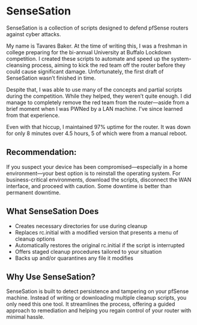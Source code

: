 # SenseSation

SenseSation is a collection of scripts designed to defend pfSense routers against cyber attacks.

My name is Tavares Baker. At the time of writing this, I was a freshman in college preparing for the bi-annual University at Buffalo Lockdown competition. I created these scripts to automate and speed up the system-cleansing process, aiming to kick the red team off the router before they could cause significant damage. Unfortunately, the first draft of SenseSation wasn’t finished in time.

Despite that, I was able to use many of the concepts and partial scripts during the competition. While they helped, they weren’t quite enough. I did manage to completely remove the red team from the router—aside from a brief moment when I was PWNed by a LAN machine. I’ve since learned from that experience.

Even with that hiccup, I maintained 97% uptime for the router. It was down for only 8 minutes over 4.5 hours, 5 of which were from a manual reboot.

## Recommendation: 
If you suspect your device has been compromised—especially in a home environment—your best option is to reinstall the operating system.
For business-critical environments, download the scripts, disconnect the WAN interface, and proceed with caution. Some downtime is better than permanent downtime.

## What SenseSation Does

- Creates necessary directories for use during cleanup
- Replaces rc.initial with a modified version that presents a menu of cleanup options
- Automatically restores the original rc.initial if the script is interrupted
- Offers staged cleanup procedures tailored to your situation
- Backs up and/or quarantines any file it modifies

## Why Use SenseSation?

SenseSation is built to detect persistence and tampering on your pfSense machine. Instead of writing or downloading multiple cleanup scripts, you only need this one tool. It streamlines the process, offering a guided approach to remediation and helping you regain control of your router with minimal hassle.
